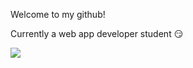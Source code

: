 Welcome to my github!

 Currently a web app developer student 😏 

<img src="https://i.imgur.com/eiKBCp4.gif">
